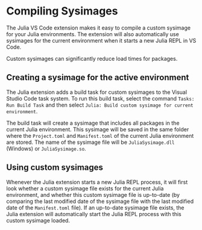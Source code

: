 # Compiling Sysimages

The Julia VS Code extension makes it easy to compile a custom sysimage for your Julia environments. The extension will also automatically use sysimages for the current environment when it starts a new Julia REPL in VS Code.

Custom sysimages can significantly reduce load times for packages.

## Creating a sysimage for the active environment

The Julia extension adds a build task for custom sysimages to the Visual Studio Code task system. To run this build task, select the command `Tasks: Run Build Task` and then select `Julia: Build custom sysimage for current environment`.

The build task will create a sysimage that includes all packages in the current Julia environment. This sysimage will be saved in the same folder where the `Project.toml` and `Manifest.toml` of the current Julia environment are stored. The name of the sysimage file will be `JuliaSysimage.dll` (Windows) or `JuliaSysimage.so`.

## Using custom sysimages

Whenever the Julia extension starts a new Julia REPL process, it will first look whether a custom sysimage file exists for the current Julia environment, and whether this custom sysimage file is up-to-date (by comparing the last modified date of the sysimage file with the last modified date of the `Manifest.toml` file). If an up-to-date sysimage file exists, the Julia extension will automatically start the Julia REPL process with this custom sysimage loaded.
